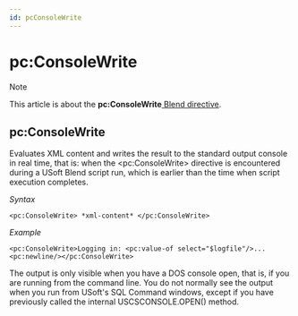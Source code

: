 ```yaml
---
id: pcConsoleWrite
---
```


# pc:ConsoleWrite



> [!NOTE]
> This article is about the **pc:ConsoleWrite**[ Blend directive](/docs/Repositories/Blend_directives).

## **pc:ConsoleWrite**

Evaluates XML content and writes the result to the standard output console in real time, that is: when the \<pc:ConsoleWrite> directive is encountered during a USoft Blend script run, which is earlier than the time when script execution completes.

*Syntax*

```
<pc:ConsoleWrite> *xml-content* </pc:ConsoleWrite>
```

*Example*

```language-xml
<pc:ConsoleWrite>Logging in: <pc:value-of select="$logfile"/>...<pc:newline/></pc:ConsoleWrite>
```

The output is only visible when you have a DOS console open, that is, if you are running from the command line. You do not normally see the output when you run from USoft's SQL Command windows, except if you have previously called the internal USCSCONSOLE.OPEN() method.